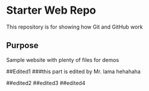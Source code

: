 # Starter Web Repo

This repository is for showing how Git and GitHub work

## Purpose

Sample website with plenty of files for demos

##Edited1
###this part is edited by Mr. lama hehahaha

##edited2
##edited3
##edited4
